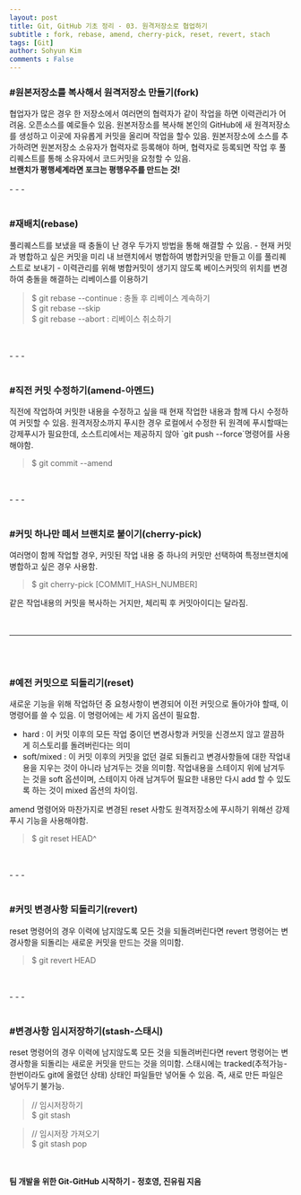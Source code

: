 ```yaml
---
layout: post
title: Git, GitHub 기초 정리 - 03. 원격저장소로 협업하기
subtitle : fork, rebase, amend, cherry-pick, reset, revert, stach
tags: [Git]
author: Sohyun Kim
comments : False
---
```


<h3>#원본저장소를 복사해서 원격저장소 만들기(fork)</h3>   
협업자가 많은 경우 한 저장소에서 여러면의 협력자가 같이 작업을 하면 이력관리가 어려움. 오픈소스를 예로들수 있음. 원본저장소를 복사해 본인의 GitHub에 새 원격저장소를 생성하고 이곳에 자유롭게 커밋을 올리며 작업을 할수 있음. 원본저장소에 소스를 추가하려면 원본저장소 소유자가 협력자로 등록해야 하며, 협력자로 등록되면 작업 후 풀리퀘스트를 통해 소유자에서 코드커밋을 요청할 수 있음.   
<br>
<b>브랜치가 평행세계라면 포크는 평행우주를 만드는 것!</b>
<br>   
<br>   
- - -   
<br>   
<br>   
<h3>#재배치(rebase)</h3>   
풀리퀘스트를 보냈을 때 충돌이 난 경우 두가지 방법을 통해 해결할 수 있음.   
- 현재 커밋과 병합하고 싶은 커밋을 미리 내 브랜치에서 병합하여 병합커밋을 만들고 이를 풀리퀘스트로 보내기   
- 이력관리를 위해 병합커밋이 생기지 않도록 베이스커밋의 위치를 변경하여 충돌을 해결하는 리베이스를 이용하기   
   
> $ git rebase --continue : 충돌 후 리베이스 계속하기   
> $ git rebase --skip   
> $ git rebase --abort : 리베이스 취소하기
   
<br>
<br>   
- - -   
<br>   
<br>   
<h3>#직전 커밋 수정하기(amend-아멘드)</h3>   
직전에 작업하여 커밋한 내용을 수정하고 싶을 때 현재 작업한 내용과 함께 다시 수정하여 커밋할 수 있음. 원격저장소까지 푸시한 경우 로컬에서 수정한 뒤 원격에 푸시할때는 강제푸시가 필요한데, 소스트리에서는 제공하지 않아 `git push --force`명령어를 사용해야함.   
   
> $ git commit --amend
   
<br>
<br>   
- - -   
<br>   
<br>   
<h3>#커밋 하나만 떼서 브랜치로 붙이기(cherry-pick)</h3>   
여러명이 함께 작업할 경우, 커밋된 작업 내용 중 하나의 커밋만 선택하여 특정브랜치에 병합하고 싶은 경우 사용함.   
   
> $ git cherry-pick [COMMIT_HASH_NUMBER]
   
같은 작업내용의 커밋을 복사하는 거지만, 체리픽 후 커밋아이디는 달라짐.   
<br>
<br>   
- - -   
<br>   
<br>   
<h3>#예전 커밋으로 되돌리기(reset)</h3>   
새로운 기능을 위해 작업하던 중 요청사항이 변경되어 이전 커밋으로 돌아가야 할때, 이 명령어를 쓸 수 있음.   
이 명령어에는 세 가지 옵션이 필요함.

- hard : 이 커밋 이후의 모든 작업 중이던 변경사항과 커밋을 신경쓰지 않고 깔끔하게 히스토리를 돌려버린다는 의미   
- soft/mixed : 이 커밋 이후의 커밋을 없던 걸로 되돌리고 변경사항들에 대한 작업내용을 지우는 것이 아니라 남겨두는 것을 의미함. 작업내용을 스테이지 위에 남겨두는 것을 soft 옵션이며, 스테이지 아래 남겨두어 필요한 내용만 다시 add 할 수 있도록 하는 것이 mixed 옵션의 차이임.   
   
amend 명령어와 마찬가지로 변경된 reset 사항도 원격저장소에 푸시하기 위해선 강제푸시 기능을 사용해야함.   
      
> $ git reset HEAD^
   
<br>
<br>   
- - -   
<br>   
<br>   
<h3>#커밋 변경사항 되돌리기(revert)</h3>   
reset 명령어의 경우 이력에 남지않도록 모든 것을 되돌려버린다면 revert 명령어는 변경사항을 되돌리는 새로운 커밋을 만드는 것을 의미함.   
   
> $ git revert HEAD
   
<br>
<br>   
- - -   
<br>   
<br>   
<h3>#변경사항 임시저장하기(stash-스태시)</h3>   
reset 명령어의 경우 이력에 남지않도록 모든 것을 되돌려버린다면 revert 명령어는 변경사항을 되돌리는 새로운 커밋을 만드는 것을 의미함.   
스태시에는 tracked(추적가능-한번이라도 git에 올렸던 상태) 상태인 파일들만 넣어둘 수 있음. 즉, 새로 만든 파일은 넣어두기 불가능.    
   
> // 임시저장하기   
> $ git stash   
   
> // 임시저장 가져오기   
> $ git stash pop
   
<br>
<br>
<i class="far fa-bookmark"></i><b>팀 개발을 위한 Git-GitHub 시작하기 - 정호영, 진유림 지음</b>